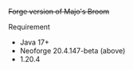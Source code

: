 ~~Forge version of Majo's Broom~~

Requirement
* Java 17+
* Neoforge 20.4.147-beta (above)
* 1.20.4
